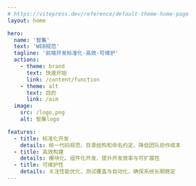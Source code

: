 ```yaml
---
# https://vitepress.dev/reference/default-theme-home-page
layout: home

hero:
  name: '智集'
  text: 'WEB规范'
  tagline: '前端开发标准化·高效·可维护'
  actions:
    - theme: brand
      text: 快速开始
      link: /content/function
    - theme: alt
      text: 目的
      link: /aim
  image:
    src: /logo.png
    alt: 智集logo

features:
  - title: 标准化开发
    details: 统一代码规范、目录结构和命名约定，降低团队协作成本
  - title: 高效构建
    details: 模块化、组件化开发，提升开发效率与可扩展性
  - title: 可维护性
    details: 关注性能优化、测试覆盖与自动化，确保系统长期稳定
---
```

